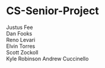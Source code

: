 # CS-Senior-Project
Justus Fee \
Dan Fooks \
Reno Levari \
Elvin Torres \
Scott Zockoll \
Kyle Robinson
Andrew Cuccinello
